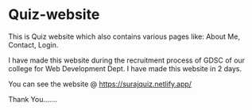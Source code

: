 # Quiz-website

This is Quiz website which also contains various pages like: About Me, Contact, Login.

I have made this website during the recruitment process of GDSC of our college for Web Development Dept.
I have made this website in 2 days.

You can see the website @ https://surajquiz.netlify.app/

Thank You.......
